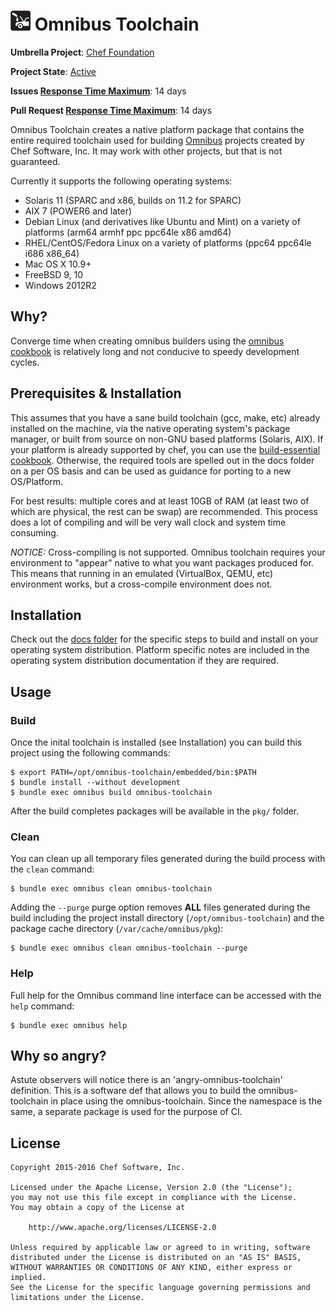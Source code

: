 # ![Omnibus Toolchain Logo](resources/README-logo.png)   Omnibus Toolchain


**Umbrella Project**: [Chef Foundation](https://github.com/chef/chef-oss-practices/blob/master/projects/chef-foundation.md)

**Project State**: [Active](https://github.com/chef/chef-oss-practices/blob/master/repo-management/repo-states.md#active)

**Issues [Response Time Maximum](https://github.com/chef/chef-oss-practices/blob/master/repo-management/repo-states.md)**: 14 days

**Pull Request [Response Time Maximum](https://github.com/chef/chef-oss-practices/blob/master/repo-management/repo-states.md)**: 14 days

Omnibus Toolchain creates a native platform package that contains the entire required toolchain used for building [Omnibus](https://github.com/chef/omnibus) projects created by Chef Software, Inc. It may work with other projects, but that is not guaranteed.

Currently it supports the following operating systems:
* Solaris 11 (SPARC and x86, builds  on 11.2 for SPARC)
* AIX 7 (POWER6 and later)
* Debian Linux (and derivatives like Ubuntu and Mint) on a variety of platforms (arm64 armhf ppc ppc64le x86 amd64)
* RHEL/CentOS/Fedora Linux on a variety of platforms (ppc64 ppc64le i686 x86_64)
* Mac OS X 10.9+
* FreeBSD 9, 10
* Windows 2012R2

Why?
----
Converge time when creating omnibus builders using the [omnibus cookbook](https://github.com/chef-cookbooks/omnibus) is relatively long and not conducive to speedy development cycles.

Prerequisites & Installation
----
This assumes that you have a sane build toolchain (gcc, make, etc) already installed on the machine, via the native operating system's package manager, or built from source on non-GNU based platforms (Solaris, AIX). If your platform is already supported by chef, you can use the [build-essential cookbook](https://github.com/chef-cookbooks/build-essential). Otherwise, the required tools are spelled out in the docs folder on a per OS basis and can be used as guidance for porting to a new OS/Platform.

For best results: multiple cores and at least 10GB of RAM (at least two of which are physical, the rest can be swap) are recommended. This process does a lot of compiling and will be very wall clock and system time consuming.

*NOTICE:* Cross-compiling is not supported. Omnibus toolchain requires your environment to "appear" native to what you want packages produced for. This means that running in an emulated (VirtualBox, QEMU, etc) environment works, but a cross-compile environment does not.

Installation
------------

Check out the [docs folder](https://github.com/chef/omnibus-toolchain/tree/master/docs) for the specific steps to build and install on your operating system distribution. Platform specific notes are included in the operating system distribution documentation if they are required.


Usage
-----
### Build

Once the inital toolchain is installed (see Installation) you can build this project using the following commands:

```shell
$ export PATH=/opt/omnibus-toolchain/embedded/bin:$PATH
$ bundle install --without development
$ bundle exec omnibus build omnibus-toolchain
```

After the build completes packages will be available in the `pkg/` folder.

### Clean

You can clean up all temporary files generated during the build process with
the `clean` command:

```shell
$ bundle exec omnibus clean omnibus-toolchain
```

Adding the `--purge` purge option removes __ALL__ files generated during the
build including the project install directory (`/opt/omnibus-toolchain`) and
the package cache directory (`/var/cache/omnibus/pkg`):

```shell
$ bundle exec omnibus clean omnibus-toolchain --purge
```

### Help

Full help for the Omnibus command line interface can be accessed with the
`help` command:

```shell
$ bundle exec omnibus help
```

Why so angry?
-----

Astute observers will notice there is an 'angry-omnibus-toolchain' definition. This is a software def that allows you to build the omnibus-toolchain in place using the omnibus-toolchain. Since the namespace is the same, a separate package is used for the purpose of CI.

License
-------
```text
Copyright 2015-2016 Chef Software, Inc.

Licensed under the Apache License, Version 2.0 (the "License");
you may not use this file except in compliance with the License.
You may obtain a copy of the License at

    http://www.apache.org/licenses/LICENSE-2.0

Unless required by applicable law or agreed to in writing, software
distributed under the License is distributed on an "AS IS" BASIS,
WITHOUT WARRANTIES OR CONDITIONS OF ANY KIND, either express or implied.
See the License for the specific language governing permissions and
limitations under the License.
```
